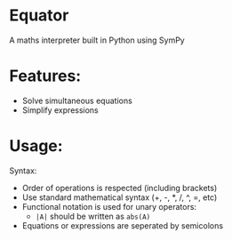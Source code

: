 # Equator
A maths interpreter built in Python using SymPy

# Features:
* Solve simultaneous equations
* Simplify expressions

# Usage:

Syntax:
* Order of operations is respected (including brackets)
* Use standard mathematical syntax (+, -, *, /, ^, =, etc)
* Functional notation is used for unary operators:
    * `|A|` should be written as `abs(A)`
* Equations or expressions are seperated by semicolons
